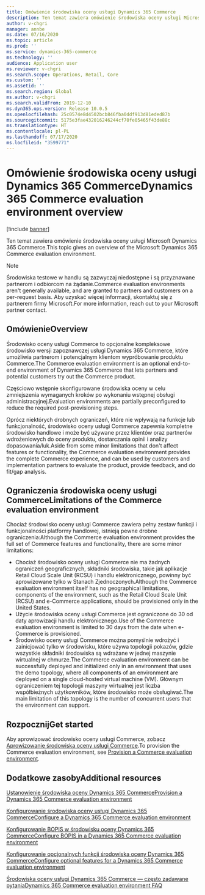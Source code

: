 ```yaml
---
title: Omówienie środowiska oceny usługi Dynamics 365 Commerce
description: Ten temat zawiera omówienie środowiska oceny usługi Microsoft Dynamics 365 Commerce.
author: v-chgri
manager: annbe
ms.date: 07/16/2020
ms.topic: article
ms.prod: ''
ms.service: dynamics-365-commerce
ms.technology: ''
audience: Application user
ms.reviewer: v-chgri
ms.search.scope: Operations, Retail, Core
ms.custom: ''
ms.assetid: ''
ms.search.region: Global
ms.author: v-chgri
ms.search.validFrom: 2019-12-10
ms.dyn365.ops.version: Release 10.0.5
ms.openlocfilehash: 25c0574e8d4502bcb846fba0ddf913d81eded87b
ms.sourcegitcommit: 5175e3fae432016246244cf70fe05465f43de88c
ms.translationtype: HT
ms.contentlocale: pl-PL
ms.lasthandoff: 07/17/2020
ms.locfileid: "3599771"
---
```

# <a name="dynamics-365-commerce-evaluation-environment-overview"></a><span data-ttu-id="c69e6-103">Omówienie środowiska oceny usługi Dynamics 365 Commerce</span><span class="sxs-lookup"><span data-stu-id="c69e6-103">Dynamics 365 Commerce evaluation environment overview</span></span>

[!include [banner](includes/banner.md)]

<span data-ttu-id="c69e6-104">Ten temat zawiera omówienie środowiska oceny usługi Microsoft Dynamics 365 Commerce.</span><span class="sxs-lookup"><span data-stu-id="c69e6-104">This topic gives an overview of the Microsoft Dynamics 365 Commerce evaluation environment.</span></span>

> [!NOTE]
> <span data-ttu-id="c69e6-105">Środowiska testowe w handlu są zazwyczaj niedostępne i są przyznawane partnerom i odbiorcom na żądanie.</span><span class="sxs-lookup"><span data-stu-id="c69e6-105">Commerce evaluation environments aren't generally available, and are granted to partners and customers on a per-request basis.</span></span> <span data-ttu-id="c69e6-106">Aby uzyskać więcej informacji, skontaktuj się z partnerem firmy Microsoft.</span><span class="sxs-lookup"><span data-stu-id="c69e6-106">For more information, reach out to your Microsoft partner contact.</span></span>

## <a name="overview"></a><span data-ttu-id="c69e6-107">Omówienie</span><span class="sxs-lookup"><span data-stu-id="c69e6-107">Overview</span></span>

<span data-ttu-id="c69e6-108">Środowisko oceny usługi Commerce to opcjonalne kompleksowe środowisko wersji zapoznawczej usługi Dynamics 365 Commerce, które umożliwia partnerom i potencjalnym klientom wypróbowanie produktu Commerce.</span><span class="sxs-lookup"><span data-stu-id="c69e6-108">The Commerce evaluation environment is an optional end-to-end environment of Dynamics 365 Commerce that lets partners and potential customers try out the Commerce product.</span></span>

<span data-ttu-id="c69e6-109">Częściowo wstępnie skonfigurowane środowiska oceny w celu zmniejszenia wymaganych kroków po wykonaniu wstępnej obsługi administracyjnej.</span><span class="sxs-lookup"><span data-stu-id="c69e6-109">Evaluation environments are partially preconfigured to reduce the required post-provisioning steps.</span></span>

<span data-ttu-id="c69e6-110">Oprócz niektórych drobnych ograniczeń, które nie wpływają na funkcje lub funkcjonalność, środowisko oceny usługi Commerce zapewnia kompletne środowisko handlowe i może być używane przez klientów oraz partnerów wdrożeniowych do oceny produktu, dostarczania opinii i analizy dopasowania/luk.</span><span class="sxs-lookup"><span data-stu-id="c69e6-110">Aside from some minor limitations that don't affect features or functionality, the Commerce evaluation environment provides the complete Commerce experience, and can be used by customers and implementation partners to evaluate the product, provide feedback, and do fit/gap analysis.</span></span>

## <a name="limitations-of-the-commerce-evaluation-environment"></a><span data-ttu-id="c69e6-111">Ograniczenia środowiska oceny usługi Commerce</span><span class="sxs-lookup"><span data-stu-id="c69e6-111">Limitations of the Commerce evaluation environment</span></span>

<span data-ttu-id="c69e6-112">Chociaż środowisko oceny usługi Commerce zawiera pełny zestaw funkcji i funkcjonalności platformy handlowej, istnieją pewne drobne ograniczenia:</span><span class="sxs-lookup"><span data-stu-id="c69e6-112">Although the Commerce evaluation environment provides the full set of Commerce features and functionality, there are some minor limitations:</span></span>

- <span data-ttu-id="c69e6-113">Chociaż środowisko oceny usługi Commerce nie ma żadnych ograniczeń geograficznych, składniki środowiska, takie jak aplikacje Retail Cloud Scale Unit (RCSU) i handlu elektronicznego, powinny być aprowizowane tylko w Stanach Zjednoczonych.</span><span class="sxs-lookup"><span data-stu-id="c69e6-113">Although the Commerce evaluation environment itself has no geographical limitations, components of the environment, such as the Retail Cloud Scale Unit (RCSU) and e-Commerce applications, should be provisioned only in the United States.</span></span>
- <span data-ttu-id="c69e6-114">Użycie środowiska oceny usługi Commerce jest ograniczone do 30 od daty aprowizacji handlu elektronicznego.</span><span class="sxs-lookup"><span data-stu-id="c69e6-114">Use of the Commerce evaluation environment is limited to 30 days from the date when e-Commerce is provisioned.</span></span>
- <span data-ttu-id="c69e6-115">Środowisko oceny usługi Commerce można pomyślnie wdrożyć i zainicjować tylko w środowisku, które używa topologii pokazów, gdzie wszystkie składniki środowiska są wdrażane w jednej maszynie wirtualnej w chmurze.</span><span class="sxs-lookup"><span data-stu-id="c69e6-115">The Commerce evaluation environment can be successfully deployed and initialized only in an environment that uses the demo topology, where all components of an environment are deployed on a single cloud-hosted virtual machine (VM).</span></span> <span data-ttu-id="c69e6-116">Głównym ograniczeniem tej topologii maszyny wirtualnej jest liczba współbieżnych użytkowników, które środowisko może obsługiwać.</span><span class="sxs-lookup"><span data-stu-id="c69e6-116">The main limitation of this topology is the number of concurrent users that the environment can support.</span></span>

## <a name="get-started"></a><span data-ttu-id="c69e6-117">Rozpocznij</span><span class="sxs-lookup"><span data-stu-id="c69e6-117">Get started</span></span>

<span data-ttu-id="c69e6-118">Aby aprowizować środowisko oceny usługi Commerce, zobacz [Aprowizowanie środowiska oceny usługi Commerce](provisioning-guide.md).</span><span class="sxs-lookup"><span data-stu-id="c69e6-118">To provision the Commerce evaluation environment, see [Provision a Commerce evaluation environment](provisioning-guide.md).</span></span>

## <a name="additional-resources"></a><span data-ttu-id="c69e6-119">Dodatkowe zasoby</span><span class="sxs-lookup"><span data-stu-id="c69e6-119">Additional resources</span></span>

[<span data-ttu-id="c69e6-120">Ustanowienie środowiska oceny Dynamics 365 Commerce</span><span class="sxs-lookup"><span data-stu-id="c69e6-120">Provision a Dynamics 365 Commerce evaluation environment</span></span>](provisioning-guide.md)

[<span data-ttu-id="c69e6-121">Konfigurowanie środowiska oceny usługi Dynamics 365 Commerce</span><span class="sxs-lookup"><span data-stu-id="c69e6-121">Configure a Dynamics 365 Commerce evaluation environment</span></span>](cpe-post-provisioning.md)

[<span data-ttu-id="c69e6-122">Konfigurowanie BOPIS w środowisku oceny Dynamics 365 Commerce</span><span class="sxs-lookup"><span data-stu-id="c69e6-122">Configure BOPIS in a Dynamics 365 Commerce evaluation environment</span></span>](cpe-bopis.md)

[<span data-ttu-id="c69e6-123">Konfigurowanie opcjonalnych funkcji środowiska oceny Dynamics 365 Commerce</span><span class="sxs-lookup"><span data-stu-id="c69e6-123">Configure optional features for a Dynamics 365 Commerce evaluation environment</span></span>](cpe-optional-features.md)

[<span data-ttu-id="c69e6-124">Środowiska oceny usługi Dynamics 365 Commerce — często zadawane pytania</span><span class="sxs-lookup"><span data-stu-id="c69e6-124">Dynamics 365 Commerce evaluation environment FAQ</span></span>](cpe-faq.md)
